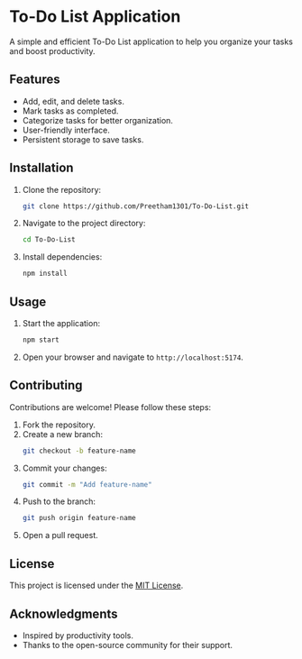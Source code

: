 # To-Do List Application

A simple and efficient To-Do List application to help you organize your tasks and boost productivity.

## Features

- Add, edit, and delete tasks.
- Mark tasks as completed.
- Categorize tasks for better organization.
- User-friendly interface.
- Persistent storage to save tasks.

## Installation

1. Clone the repository:
   ```bash
   git clone https://github.com/Preetham1301/To-Do-List.git
   ```
2. Navigate to the project directory:
   ```bash
   cd To-Do-List
   ```
3. Install dependencies:
   ```bash
   npm install
   ```

## Usage

1. Start the application:
   ```bash
   npm start
   ```
2. Open your browser and navigate to `http://localhost:5174`.

## Contributing

Contributions are welcome! Please follow these steps:

1. Fork the repository.
2. Create a new branch:
   ```bash
   git checkout -b feature-name
   ```
3. Commit your changes:
   ```bash
   git commit -m "Add feature-name"
   ```
4. Push to the branch:
   ```bash
   git push origin feature-name
   ```
5. Open a pull request.

## License

This project is licensed under the [MIT License](LICENSE).

## Acknowledgments

- Inspired by productivity tools.
- Thanks to the open-source community for their support.
